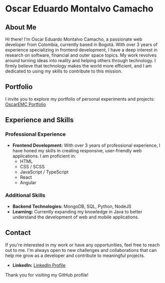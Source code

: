 # Oscar Eduardo Montalvo Camacho

## About Me

Hi there! I'm Oscar Eduardo Montalvo Camacho, a passionate web developer from Colombia, currently based in Bogotá. With over 3 years of experience specializing in frontend development, I have a deep interest in research on software, financial and outer space topics. My work revolves around turning ideas into reality and helping others through technology. I firmly believe that technology makes the world more efficient, and I am dedicated to using my skills to contribute to this mission.

## Portfolio

I invite you to explore my portfolio of personal experiments and projects: [OscarEMC Portfolio](https://oscaremc.github.io/)

## Experience and Skills

### Professional Experience

- **Frontend Development:** With over 3 years of professional experience, I have honed my skills in creating responsive, user-friendly web applications. I am proficient in:
   - HTML
   - CSS / SCSS
   - JavaScript / TypeScript
   - React
   - Angular

### Additional Skills

- **Backend Technologies:** MongoDB, SQL, Python, NodeJS
- **Learning:** Currently expanding my knowledge in Java to better understand the development of web and mobile applications.

## Contact

If you're interested in my work or have any opportunities, feel free to reach out to me. I'm always open to new challenges and collaborations that can help me grow as a developer and contribute to meaningful projects.

- **LinkedIn:** [LinkedIn Profile](https://www.linkedin.com/in/oscaremc/)

Thank you for visiting my GitHub profile!